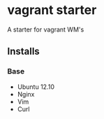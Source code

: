vagrant starter
===========

A starter for vagrant WM's

## Installs

### Base
* Ubuntu 12.10
* Nginx
* Vim
* Curl

